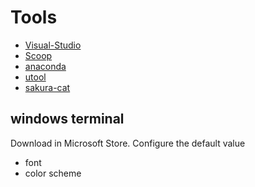 # Tools
* [Visual-Studio](https://visualstudio.microsoft.com/)
* [Scoop](https://github.com/ScoopInstaller/Install)
* [anaconda](https://www.anaconda.com/download)
* [utool](https://www.u.tools/)
* [sakura-cat](https://sakuracat-1.com/)

## windows terminal
Download in Microsoft Store. Configure the default value
* font
* color scheme
